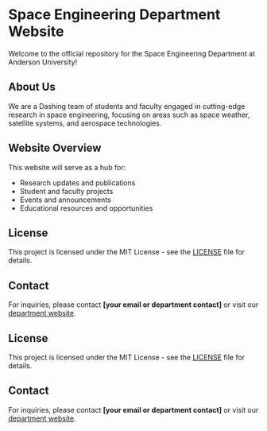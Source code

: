 # Space Engineering Department Website

Welcome to the official repository for the Space Engineering Department at Anderson University!

## About Us

We are a Dashing team of students and faculty engaged in cutting-edge research in space engineering, focusing on areas such as space weather, satellite systems, and aerospace technologies.

## Website Overview

This website will serve as a hub for:

- Research updates and publications
- Student and faculty projects
- Events and announcements
- Educational resources and opportunities

## License

This project is licensed under the MIT License - see the [LICENSE](LICENSE) file for details.

## Contact

For inquiries, please contact **[your email or department contact]** or visit our [department website](#).

## License

This project is licensed under the MIT License - see the [LICENSE](LICENSE) file for details.

## Contact

For inquiries, please contact **[your email or department contact]** or visit our [department website](#).
